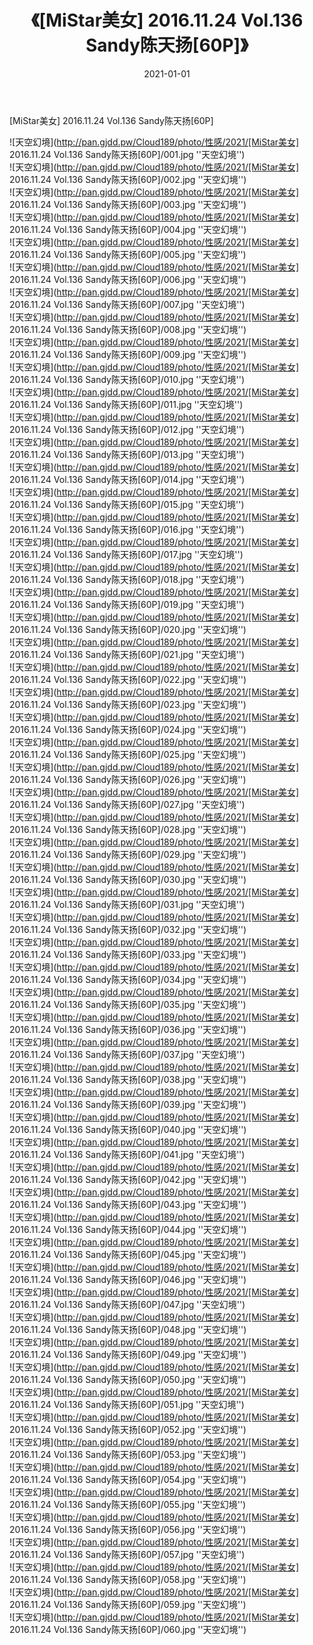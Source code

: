 ﻿---
layout: post
title:  《[MiStar美女] 2016.11.24 Vol.136 Sandy陈天扬[60P]》
date:   2021-01-01
img: http://pan.gjdd.pw/Cloud189/photo/性感/2021/[MiStar美女] 2016.11.24 Vol.136 Sandy陈天扬[60P]/000.jpg
categories: [美女, 性感, 泳衣]
---

[MiStar美女] 2016.11.24 Vol.136 Sandy陈天扬[60P]



![天空幻境](http://pan.gjdd.pw/Cloud189/photo/性感/2021/[MiStar美女] 2016.11.24 Vol.136 Sandy陈天扬[60P]/001.jpg ''天空幻境'') <br>
![天空幻境](http://pan.gjdd.pw/Cloud189/photo/性感/2021/[MiStar美女] 2016.11.24 Vol.136 Sandy陈天扬[60P]/002.jpg ''天空幻境'') <br>
![天空幻境](http://pan.gjdd.pw/Cloud189/photo/性感/2021/[MiStar美女] 2016.11.24 Vol.136 Sandy陈天扬[60P]/003.jpg ''天空幻境'') <br>
![天空幻境](http://pan.gjdd.pw/Cloud189/photo/性感/2021/[MiStar美女] 2016.11.24 Vol.136 Sandy陈天扬[60P]/004.jpg ''天空幻境'') <br>
![天空幻境](http://pan.gjdd.pw/Cloud189/photo/性感/2021/[MiStar美女] 2016.11.24 Vol.136 Sandy陈天扬[60P]/005.jpg ''天空幻境'') <br>
![天空幻境](http://pan.gjdd.pw/Cloud189/photo/性感/2021/[MiStar美女] 2016.11.24 Vol.136 Sandy陈天扬[60P]/006.jpg ''天空幻境'') <br>
![天空幻境](http://pan.gjdd.pw/Cloud189/photo/性感/2021/[MiStar美女] 2016.11.24 Vol.136 Sandy陈天扬[60P]/007.jpg ''天空幻境'') <br>
![天空幻境](http://pan.gjdd.pw/Cloud189/photo/性感/2021/[MiStar美女] 2016.11.24 Vol.136 Sandy陈天扬[60P]/008.jpg ''天空幻境'') <br>
![天空幻境](http://pan.gjdd.pw/Cloud189/photo/性感/2021/[MiStar美女] 2016.11.24 Vol.136 Sandy陈天扬[60P]/009.jpg ''天空幻境'') <br>
![天空幻境](http://pan.gjdd.pw/Cloud189/photo/性感/2021/[MiStar美女] 2016.11.24 Vol.136 Sandy陈天扬[60P]/010.jpg ''天空幻境'') <br>
![天空幻境](http://pan.gjdd.pw/Cloud189/photo/性感/2021/[MiStar美女] 2016.11.24 Vol.136 Sandy陈天扬[60P]/011.jpg ''天空幻境'') <br>
![天空幻境](http://pan.gjdd.pw/Cloud189/photo/性感/2021/[MiStar美女] 2016.11.24 Vol.136 Sandy陈天扬[60P]/012.jpg ''天空幻境'') <br>
![天空幻境](http://pan.gjdd.pw/Cloud189/photo/性感/2021/[MiStar美女] 2016.11.24 Vol.136 Sandy陈天扬[60P]/013.jpg ''天空幻境'') <br>
![天空幻境](http://pan.gjdd.pw/Cloud189/photo/性感/2021/[MiStar美女] 2016.11.24 Vol.136 Sandy陈天扬[60P]/014.jpg ''天空幻境'') <br>
![天空幻境](http://pan.gjdd.pw/Cloud189/photo/性感/2021/[MiStar美女] 2016.11.24 Vol.136 Sandy陈天扬[60P]/015.jpg ''天空幻境'') <br>
![天空幻境](http://pan.gjdd.pw/Cloud189/photo/性感/2021/[MiStar美女] 2016.11.24 Vol.136 Sandy陈天扬[60P]/016.jpg ''天空幻境'') <br>
![天空幻境](http://pan.gjdd.pw/Cloud189/photo/性感/2021/[MiStar美女] 2016.11.24 Vol.136 Sandy陈天扬[60P]/017.jpg ''天空幻境'') <br>
![天空幻境](http://pan.gjdd.pw/Cloud189/photo/性感/2021/[MiStar美女] 2016.11.24 Vol.136 Sandy陈天扬[60P]/018.jpg ''天空幻境'') <br>
![天空幻境](http://pan.gjdd.pw/Cloud189/photo/性感/2021/[MiStar美女] 2016.11.24 Vol.136 Sandy陈天扬[60P]/019.jpg ''天空幻境'') <br>
![天空幻境](http://pan.gjdd.pw/Cloud189/photo/性感/2021/[MiStar美女] 2016.11.24 Vol.136 Sandy陈天扬[60P]/020.jpg ''天空幻境'') <br>
![天空幻境](http://pan.gjdd.pw/Cloud189/photo/性感/2021/[MiStar美女] 2016.11.24 Vol.136 Sandy陈天扬[60P]/021.jpg ''天空幻境'') <br>
![天空幻境](http://pan.gjdd.pw/Cloud189/photo/性感/2021/[MiStar美女] 2016.11.24 Vol.136 Sandy陈天扬[60P]/022.jpg ''天空幻境'') <br>
![天空幻境](http://pan.gjdd.pw/Cloud189/photo/性感/2021/[MiStar美女] 2016.11.24 Vol.136 Sandy陈天扬[60P]/023.jpg ''天空幻境'') <br>
![天空幻境](http://pan.gjdd.pw/Cloud189/photo/性感/2021/[MiStar美女] 2016.11.24 Vol.136 Sandy陈天扬[60P]/024.jpg ''天空幻境'') <br>
![天空幻境](http://pan.gjdd.pw/Cloud189/photo/性感/2021/[MiStar美女] 2016.11.24 Vol.136 Sandy陈天扬[60P]/025.jpg ''天空幻境'') <br>
![天空幻境](http://pan.gjdd.pw/Cloud189/photo/性感/2021/[MiStar美女] 2016.11.24 Vol.136 Sandy陈天扬[60P]/026.jpg ''天空幻境'') <br>
![天空幻境](http://pan.gjdd.pw/Cloud189/photo/性感/2021/[MiStar美女] 2016.11.24 Vol.136 Sandy陈天扬[60P]/027.jpg ''天空幻境'') <br>
![天空幻境](http://pan.gjdd.pw/Cloud189/photo/性感/2021/[MiStar美女] 2016.11.24 Vol.136 Sandy陈天扬[60P]/028.jpg ''天空幻境'') <br>
![天空幻境](http://pan.gjdd.pw/Cloud189/photo/性感/2021/[MiStar美女] 2016.11.24 Vol.136 Sandy陈天扬[60P]/029.jpg ''天空幻境'') <br>
![天空幻境](http://pan.gjdd.pw/Cloud189/photo/性感/2021/[MiStar美女] 2016.11.24 Vol.136 Sandy陈天扬[60P]/030.jpg ''天空幻境'') <br>
![天空幻境](http://pan.gjdd.pw/Cloud189/photo/性感/2021/[MiStar美女] 2016.11.24 Vol.136 Sandy陈天扬[60P]/031.jpg ''天空幻境'') <br>
![天空幻境](http://pan.gjdd.pw/Cloud189/photo/性感/2021/[MiStar美女] 2016.11.24 Vol.136 Sandy陈天扬[60P]/032.jpg ''天空幻境'') <br>
![天空幻境](http://pan.gjdd.pw/Cloud189/photo/性感/2021/[MiStar美女] 2016.11.24 Vol.136 Sandy陈天扬[60P]/033.jpg ''天空幻境'') <br>
![天空幻境](http://pan.gjdd.pw/Cloud189/photo/性感/2021/[MiStar美女] 2016.11.24 Vol.136 Sandy陈天扬[60P]/034.jpg ''天空幻境'') <br>
![天空幻境](http://pan.gjdd.pw/Cloud189/photo/性感/2021/[MiStar美女] 2016.11.24 Vol.136 Sandy陈天扬[60P]/035.jpg ''天空幻境'') <br>
![天空幻境](http://pan.gjdd.pw/Cloud189/photo/性感/2021/[MiStar美女] 2016.11.24 Vol.136 Sandy陈天扬[60P]/036.jpg ''天空幻境'') <br>
![天空幻境](http://pan.gjdd.pw/Cloud189/photo/性感/2021/[MiStar美女] 2016.11.24 Vol.136 Sandy陈天扬[60P]/037.jpg ''天空幻境'') <br>
![天空幻境](http://pan.gjdd.pw/Cloud189/photo/性感/2021/[MiStar美女] 2016.11.24 Vol.136 Sandy陈天扬[60P]/038.jpg ''天空幻境'') <br>
![天空幻境](http://pan.gjdd.pw/Cloud189/photo/性感/2021/[MiStar美女] 2016.11.24 Vol.136 Sandy陈天扬[60P]/039.jpg ''天空幻境'') <br>
![天空幻境](http://pan.gjdd.pw/Cloud189/photo/性感/2021/[MiStar美女] 2016.11.24 Vol.136 Sandy陈天扬[60P]/040.jpg ''天空幻境'') <br>
![天空幻境](http://pan.gjdd.pw/Cloud189/photo/性感/2021/[MiStar美女] 2016.11.24 Vol.136 Sandy陈天扬[60P]/041.jpg ''天空幻境'') <br>
![天空幻境](http://pan.gjdd.pw/Cloud189/photo/性感/2021/[MiStar美女] 2016.11.24 Vol.136 Sandy陈天扬[60P]/042.jpg ''天空幻境'') <br>
![天空幻境](http://pan.gjdd.pw/Cloud189/photo/性感/2021/[MiStar美女] 2016.11.24 Vol.136 Sandy陈天扬[60P]/043.jpg ''天空幻境'') <br>
![天空幻境](http://pan.gjdd.pw/Cloud189/photo/性感/2021/[MiStar美女] 2016.11.24 Vol.136 Sandy陈天扬[60P]/044.jpg ''天空幻境'') <br>
![天空幻境](http://pan.gjdd.pw/Cloud189/photo/性感/2021/[MiStar美女] 2016.11.24 Vol.136 Sandy陈天扬[60P]/045.jpg ''天空幻境'') <br>
![天空幻境](http://pan.gjdd.pw/Cloud189/photo/性感/2021/[MiStar美女] 2016.11.24 Vol.136 Sandy陈天扬[60P]/046.jpg ''天空幻境'') <br>
![天空幻境](http://pan.gjdd.pw/Cloud189/photo/性感/2021/[MiStar美女] 2016.11.24 Vol.136 Sandy陈天扬[60P]/047.jpg ''天空幻境'') <br>
![天空幻境](http://pan.gjdd.pw/Cloud189/photo/性感/2021/[MiStar美女] 2016.11.24 Vol.136 Sandy陈天扬[60P]/048.jpg ''天空幻境'') <br>
![天空幻境](http://pan.gjdd.pw/Cloud189/photo/性感/2021/[MiStar美女] 2016.11.24 Vol.136 Sandy陈天扬[60P]/049.jpg ''天空幻境'') <br>
![天空幻境](http://pan.gjdd.pw/Cloud189/photo/性感/2021/[MiStar美女] 2016.11.24 Vol.136 Sandy陈天扬[60P]/050.jpg ''天空幻境'') <br>
![天空幻境](http://pan.gjdd.pw/Cloud189/photo/性感/2021/[MiStar美女] 2016.11.24 Vol.136 Sandy陈天扬[60P]/051.jpg ''天空幻境'') <br>
![天空幻境](http://pan.gjdd.pw/Cloud189/photo/性感/2021/[MiStar美女] 2016.11.24 Vol.136 Sandy陈天扬[60P]/052.jpg ''天空幻境'') <br>
![天空幻境](http://pan.gjdd.pw/Cloud189/photo/性感/2021/[MiStar美女] 2016.11.24 Vol.136 Sandy陈天扬[60P]/053.jpg ''天空幻境'') <br>
![天空幻境](http://pan.gjdd.pw/Cloud189/photo/性感/2021/[MiStar美女] 2016.11.24 Vol.136 Sandy陈天扬[60P]/054.jpg ''天空幻境'') <br>
![天空幻境](http://pan.gjdd.pw/Cloud189/photo/性感/2021/[MiStar美女] 2016.11.24 Vol.136 Sandy陈天扬[60P]/055.jpg ''天空幻境'') <br>
![天空幻境](http://pan.gjdd.pw/Cloud189/photo/性感/2021/[MiStar美女] 2016.11.24 Vol.136 Sandy陈天扬[60P]/056.jpg ''天空幻境'') <br>
![天空幻境](http://pan.gjdd.pw/Cloud189/photo/性感/2021/[MiStar美女] 2016.11.24 Vol.136 Sandy陈天扬[60P]/057.jpg ''天空幻境'') <br>
![天空幻境](http://pan.gjdd.pw/Cloud189/photo/性感/2021/[MiStar美女] 2016.11.24 Vol.136 Sandy陈天扬[60P]/058.jpg ''天空幻境'') <br>
![天空幻境](http://pan.gjdd.pw/Cloud189/photo/性感/2021/[MiStar美女] 2016.11.24 Vol.136 Sandy陈天扬[60P]/059.jpg ''天空幻境'') <br>
![天空幻境](http://pan.gjdd.pw/Cloud189/photo/性感/2021/[MiStar美女] 2016.11.24 Vol.136 Sandy陈天扬[60P]/060.jpg ''天空幻境'') <br>